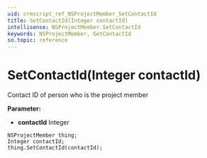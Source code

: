 ```yaml
---
uid: crmscript_ref_NSProjectMember_SetContactId
title: SetContactId(Integer contactId)
intellisense: NSProjectMember.SetContactId
keywords: NSProjectMember, GetContactId
so.topic: reference
---
```


# SetContactId(Integer contactId)

Contact ID of person who is the project member

**Parameter:** 
* **contactId** Integer

```crmscript
NSProjectMember thing;
Integer contactId;
thing.SetContactId(contactId);
```

